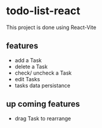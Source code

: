 # todo-list-react
This project is done using React-Vite

## features
* add a Task
* delete a Task
* check/ uncheck a Task
* edit Tasks
* tasks data persistance

## up coming features
* drag Task to rearrange


